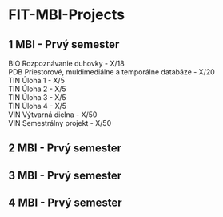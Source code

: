 # FIT-MBI-Projects

1 MBI - Prvý semester
------
BIO Rozpoznávanie duhovky  - X/18  
PDB Priestorové, muldimediálne a temporálne databáze - X/20  
TIN Úloha 1 - X/5  
TIN Úloha 2 - X/5  
TIN Úloha 3 - X/5  
TIN Úloha 4 - X/5  
VIN Výtvarná dielna - X/50  
VIN Semestrálny projekt - X/50  

2 MBI - Prvý semester
------

3 MBI - Prvý semester
------

4 MBI - Prvý semester
------

